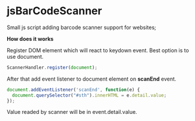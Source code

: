 # jsBarCodeScanner
Small js script adding barcode scanner support for websites;

<b>How does it works</b>

Register DOM element which will react to keydown event.
Best option is to use document.

```javascript
ScannerHandler.register(document);
```

After that add event listener to document element on <b>scanEnd</b> event.

```javascript
document.addEventListener('scanEnd', function(e) {
  document.querySelector("#sth").innerHTML = e.detail.value;
});
```

Value readed by scanner will be in event.detail.value.
